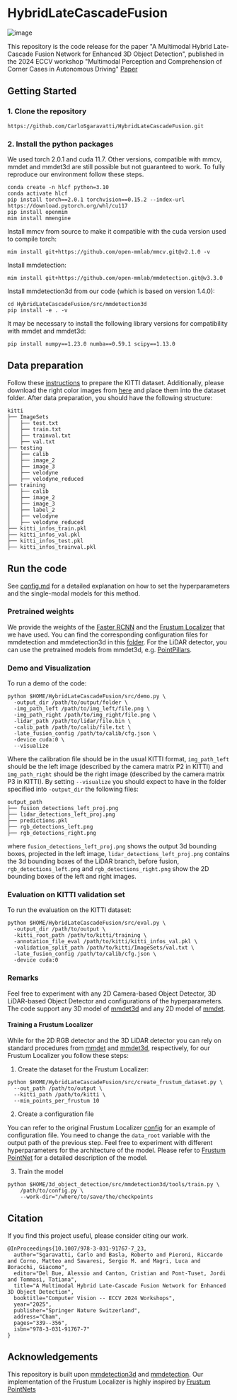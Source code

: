 # HybridLateCascadeFusion

![image](https://github.com/user-attachments/assets/9014722d-f77d-4ef7-8eb4-18e88dfe35c6)

This repository is the code release for the paper "A Multimodal Hybrid Late-Cascade Fusion Network for Enhanced 3D Object Detection", published in the 2024 ECCV workshop "Multimodal Perception and Comprehension of Corner Cases in Autonomous Driving"
[Paper](https://arxiv.org/abs/2504.18419)

## Getting Started

### 1. Clone the repository

```
https://github.com/CarloSgaravatti/HybridLateCascadeFusion.git
```

### 2. Install the python packages

We used torch 2.0.1 and cuda 11.7. Other versions, compatible with mmcv, mmdet and mmdet3d are still possible but not guaranteed to work. To fully reproduce our environment follow these steps.

```
conda create -n hlcf python=3.10
conda activate hlcf
pip install torch==2.0.1 torchvision==0.15.2 --index-url https://download.pytorch.org/whl/cu117
pip install openmim
mim install mmengine
```

Install mmcv from source to make it compatible with the cuda version used to compile torch:
```
mim install git+https://github.com/open-mmlab/mmcv.git@v2.1.0 -v
```

Install mmdetection:
```
mim install git+https://github.com/open-mmlab/mmdetection.git@v3.3.0
```

Install mmdetection3d from our code (which is based on version 1.4.0):
```
cd HybridLateCascadeFusion/src/mmdetection3d
pip install -e . -v
```

It may be necessary to install the following library versions for compatibility with mmdet and mmdet3d:
```
pip install numpy==1.23.0 numba==0.59.1 scipy==1.13.0
```

## Data preparation

Follow these [instructions](https://mmdetection3d.readthedocs.io/en/latest/advanced_guides/datasets/kitti.html) to prepare the KITTI dataset. Additionally, please download the right color images from [here](https://www.cvlibs.net/datasets/kitti/eval_object.php?obj_benchmark=3d) and place them into the dataset folder. After data preparation, you should have the following structure:

```
kitti
├── ImageSets
│   ├── test.txt
│   ├── train.txt
│   ├── trainval.txt
│   ├── val.txt
├── testing
│   ├── calib
│   ├── image_2
│   ├── image_3
│   ├── velodyne
│   ├── velodyne_reduced
├── training
│   ├── calib
│   ├── image_2
│   ├── image_3
│   ├── label_2
│   ├── velodyne
│   ├── velodyne_reduced
├── kitti_infos_train.pkl
├── kitti_infos_val.pkl
├── kitti_infos_test.pkl
├── kitti_infos_trainval.pkl
```

## Run the code

See [config.md](./config.md) for a detailed explanation on how to set the hyperparameters and the single-modal models for this method.

### Pretrained weights

We provide the weights of the [Faster RCNN](https://drive.google.com/file/d/19624AZ_tneus6eSmKv0OHEi-aWb9kIyt/view?usp=drive_link) and the [Frustum Localizer](https://drive.google.com/file/d/1mZWBZ_DLZv4ofumRuOvAI0yPUi5W-lyb/view?usp=sharing) that we have used. You can find the corresponding configuration files for mmdetection and mmdetection3d in this [folder](./src/model_configs/). For the LiDAR detector, you can use the pretrained models from mmdet3d, e.g. [PointPillars](https://github.com/open-mmlab/mmdetection3d/tree/main/configs/pointpillars).

### Demo and Visualization
To run a demo of the code:

```
python $HOME/HybridLateCascadeFusion/src/demo.py \
  -output_dir /path/to/output/folder \
  -img_path_left /path/to/img_left/file.png \
  -img_path_right /path/to/img_right/file.png \
  -lidar_path /path/to/lidar/file.bin \
  -calib_path /path/to/calib/file.txt \
  -late_fusion_config /path/to/calib/cfg.json \
  -device cuda:0 \
  --visualize
```
Where the calibration file should be in the usual KITTI format, ```img_path_left``` should be the left image (described by the camera matrix P2 in KITTI) and ```img_path_right``` should be the right image (described by the camera matrix P3 in KITTI). By setting ```--visualize``` you should expect to have in the folder specified into ```-output_dir``` the following files:
```
output_path
├── fusion_detections_left_proj.png
├── lidar_detections_left_proj.png
├── predictions.pkl
├── rgb_detections_left.png
├── rgb_detections_right.png
```
where ```fusion_detections_left_proj.png``` shows the output 3d bounding boxes, projected in the left image, ```lidar_detections_left_proj.png``` contains the 3d bounding boxes of the LiDAR branch, before fusion, ```rgb_detections_left.png``` and ```rgb_detections_right.png``` show the 2D bounding boxes of the left and right images.

### Evaluation on KITTI validation set

To run the evaluation on the KITTI dataset:
```
python $HOME/HybridLateCascadeFusion/src/eval.py \
  -output_dir /path/to/output \
  -kitti_root_path /path/to/kitti/training \
  -annotation_file_eval /path/to/kitti/kitti_infos_val.pkl \
  -validation_split_path /path/to/kitti/ImageSets/val.txt \
  -late_fusion_config /path/to/calib/cfg.json \
  -device cuda:0
```

### Remarks

Feel free to experiment with any 2D Camera-based Object Detector, 3D LiDAR-based Object Detector and configurations of the hyperparameters. The code support any 3D model of [mmdet3d](https://github.com/open-mmlab/mmdetection3d) and any 2D model of [mmdet](https://github.com/open-mmlab/mmdetection).

#### Training a Frustum Localizer

While for the 2D RGB detector and the 3D LiDAR detector you can rely on standard procedures from [mmdet](https://github.com/open-mmlab/mmdetection) and [mmdet3d](https://github.com/open-mmlab/mmdetection3d), respectively, for our Frustum Localizer you follow these steps:

1. Create the dataset for the Frustum Localizer:
```
python $HOME/HybridLateCascadeFusion/src/create_frustum_dataset.py \
  --out_path /path/to/output \
  --kitti_path /path/to/kitti \
  --min_points_per_frustum 10
```

2. Create a configuration file

You can refer to the original Frustum Localizer [config](./src/model_configs/frustum_pointnet.py) for an example of configuration file. You need to change the ```data_root``` variable with the output path of the previous step. Feel free to experiment with different hyperparameters for the architecture of the model. Please refer to [Frustum PointNet](https://arxiv.org/abs/1711.08488) for a detailed description of the model.

3. Train the model
```
python $HOME/3d_object_detection/src/mmdetection3d/tools/train.py \
	/path/to/config.py \
	--work-dir="/where/to/save/the/checkpoints
```

## Citation

If you find this project useful, please consider citing our work.

```
@InProceedings{10.1007/978-3-031-91767-7_23,
  author="Sgaravatti, Carlo and Basla, Roberto and Pieroni, Riccardo and Corno, Matteo and Savaresi, Sergio M. and Magri, Luca and Boracchi, Giacomo",
  editor="Del Bue, Alessio and Canton, Cristian and Pont-Tuset, Jordi and Tommasi, Tatiana",
  title="A Multimodal Hybrid Late-Cascade Fusion Network for Enhanced 3D Object Detection",
  booktitle="Computer Vision -- ECCV 2024 Workshops",
  year="2025",
  publisher="Springer Nature Switzerland",
  address="Cham",
  pages="339--356",
  isbn="978-3-031-91767-7"
}
```

## Acknowledgements

This repository is built upon [mmdetection3d](https://github.com/open-mmlab/mmdetection3d) and [mmdetection](https://github.com/open-mmlab/mmdetection).
Our implementation of the Frustum Localizer is highly inspired by [Frustum PointNets](https://github.com/charlesq34/frustum-pointnets)
